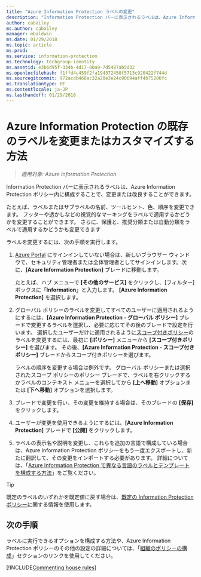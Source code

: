 ```yaml
---
title: "Azure Information Protection ラベルの変更"
description: "Information Protection バーに表示されるラベルは、Azure Information Protection ポリシー内に構成することで、変更または改良することができます。"
author: cabailey
ms.author: cabailey
manager: mbaldwin
ms.date: 01/29/2018
ms.topic: article
ms.prod: 
ms.service: information-protection
ms.technology: techgroup-identity
ms.assetid: e3b6d95f-334b-4d17-80a9-7d5487ab5d32
ms.openlocfilehash: f1ffd4c459f2fa194372450f5713c920422f744d
ms.sourcegitcommit: 972acdb468ac32a28e3e24c90694aff4b75206fc
ms.translationtype: HT
ms.contentlocale: ja-JP
ms.lasthandoff: 01/29/2018
---
```

# <a name="how-to-change-or-customize-an-existing-label-for-azure-information-protection"></a>Azure Information Protection の既存のラベルを変更またはカスタマイズする方法

>*適用対象: Azure Information Protection*

Information Protection バーに表示されるラベルは、Azure Information Protection ポリシー内に構成することで、変更または改良することができます。

たとえば、ラベルまたはサブラベルの名前、ツールヒント、色、順序を変更できます。 フッターや透かしなどの視覚的なマーキングをラベルで適用するかどうかを変更することができます。 さらに、保護と、推奨分類または自動分類をラベルで適用するかどうかも変更できます

ラベルを変更するには、次の手順を実行します。

1. [Azure Portal](https://portal.azure.com) にサインインしていない場合は、新しいブラウザー ウィンドウで、セキュリティ管理者または全体管理者としてサインインします。次に、**[Azure Information Protection]** ブレードに移動します。 
    
    たとえば、ハブ メニューで **[その他のサービス]** をクリックし、[フィルター] ボックスに「**Information**」と入力します。 **[Azure Information Protection]** を選択します。

2. グローバル ポリシーのラベルを変更してすべてのユーザーに適用されるようにするには、**[Azure Information Protection - グローバル ポリシー]** ブレードで変更するラベルを選択し、必要に応じてその後のブレードで設定を行います。 選択したユーザーだけに適用されるように[スコープ付きポリシー](configure-policy-scope.md)のラベルを変更するには、最初に **[ポリシー]** メニューから **[スコープ付きポリシー]** を選びます。 その後、**[Azure Information Protection - スコープ付きポリシー]** ブレードからスコープ付きポリシーを選びます。

    ラベルの順序を変更する場合は例外です。 グローバル ポリシーまたは選択されたスコープ ポリシーのポリシー ブレードで、ラベルを右クリックするかラベルのコンテキスト メニューを選択してから **[上へ移動]** オプションまたは **[下へ移動]** オプションを選択します。

3. ブレードで変更を行い、その変更を維持する場合は、そのブレードの **[保存]** をクリックします。

4. ユーザーが変更を使用できるようにするには、**[Azure Information Protection]** ブレードで **[公開]** をクリックします。

5. ラベルの表示名や説明を変更し、これらを追加の言語で構成している場合は、Azure Information Protection ポリシーをもう一度エクスポートし、新たに翻訳して、その変更をインポートする必要があります。 詳細については、「[Azure Information Protection で異なる言語のラベルとテンプレートを構成する方法](configure-policy-languages.md)」をご覧ください。

> [!TIP]
>既定のラベルのいずれかを既定値に戻す場合は、[既定の Information Protection ポリシー](configure-policy-default.md)に関する情報を使用します。

## <a name="next-steps"></a>次の手順

ラベルに実行できるオプションを構成する方法や、Azure Information Protection ポリシーのその他の設定の詳細については、「[組織のポリシーの構成](configure-policy.md#configuring-your-organizations-policy)」セクションのリンクを使用してください。

[!INCLUDE[Commenting house rules](../includes/houserules.md)]


